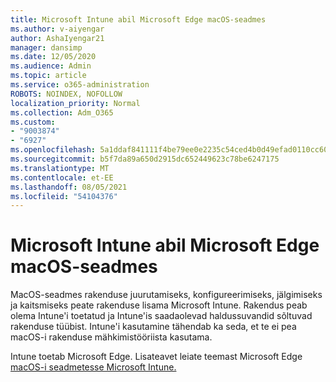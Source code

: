 ```yaml
---
title: Microsoft Intune abil Microsoft Edge macOS-seadmes
ms.author: v-aiyengar
author: AshaIyengar21
manager: dansimp
ms.date: 12/05/2020
ms.audience: Admin
ms.topic: article
ms.service: o365-administration
ROBOTS: NOINDEX, NOFOLLOW
localization_priority: Normal
ms.collection: Adm_O365
ms.custom:
- "9003874"
- "6927"
ms.openlocfilehash: 5a1ddaf841111f4be79ee0e2235c54ced4b0d49efad0110cc609441db5b20800
ms.sourcegitcommit: b5f7da89a650d2915dc652449623c78be6247175
ms.translationtype: MT
ms.contentlocale: et-EE
ms.lasthandoff: 08/05/2021
ms.locfileid: "54104376"
---
```

# <a name="use-microsoft-intune-to-deploy-microsoft-edge-to-a-macos-device"></a>Microsoft Intune abil Microsoft Edge macOS-seadmes

MacOS-seadmes rakenduse juurutamiseks, konfigureerimiseks, jälgimiseks ja kaitsmiseks peate rakenduse lisama Microsoft Intune. Rakendus peab olema Intune'i toetatud ja Intune'is saadaolevad haldussuvandid sõltuvad rakenduse tüübist. Intune'i kasutamine tähendab ka seda, et te ei pea macOS-i rakenduse mähkimistööriista kasutama.

Intune toetab Microsoft Edge. Lisateavet leiate teemast Microsoft Edge [macOS-i seadmetesse Microsoft Intune.](https://go.microsoft.com/fwlink/?linkid=2134949)